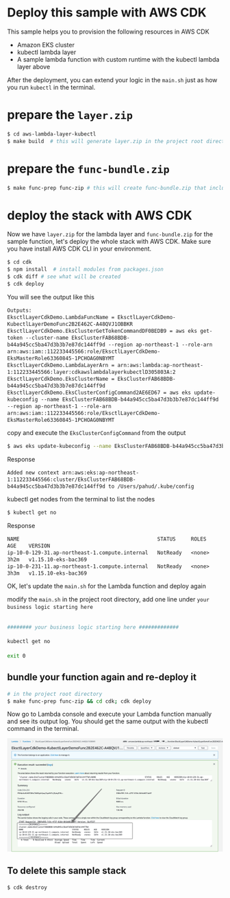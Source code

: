 # Deploy this sample with AWS CDK

This sample helps you to provision the following resources in AWS CDK

- Amazon EKS cluster
- kubectl lambda layer
- A sample lambda function with custom runtime with the kubectl lambda layer above

After the deployment, you can extend your logic in the `main.sh` just as how you run `kubectl` in the terminal.


# prepare the `layer.zip`

```bash
$ cd aws-lambda-layer-kubectl
$ make build  # this will generate layer.zip in the project root directory
```

# prepare the `func-bundle.zip`

```bash
$ make func-prep func-zip # this will create func-bundle.zip that includes bootstrap, lib.sh and main.sh
```

# deploy the stack with AWS CDK

Now we have `layer.zip` for the lambda layer and `func-bundle.zip` for the sample function, let's deploy the whole stack with AWS CDK. Make sure you have install AWS CDK CLI in your environment.


```bash
$ cd cdk
$ npm install  # install modules from packages.json
$ cdk diff # see what will be created
$ cdk deploy
```

You will see the output like this

```
Outputs:
EksctlLayerCdkDemo.LambdaFuncName = EksctlLayerCdkDemo-KubectlLayerDemoFunc2B2E462C-A48QVJ1OBBKR
EksctlLayerCdkDemo.EksClusterGetTokenCommandDF0BEDB9 = aws eks get-token --cluster-name EksClusterFAB68BDB-b44a945cc5ba47d3b3b7e87dc144ff9d --region ap-northeast-1 --role-arn arn:aws:iam::112233445566:role/EksctlLayerCdkDemo-EksMasterRole63360845-1PCHOAG0NBYMT
EksctlLayerCdkDemo.LambdaLayerArn = arn:aws:lambda:ap-northeast-1:112233445566:layer:cdkawslambdalayerkubectlD305803A:2
EksctlLayerCdkDemo.EksClusterName = EksClusterFAB68BDB-b44a945cc5ba47d3b3b7e87dc144ff9d
EksctlLayerCdkDemo.EksClusterConfigCommand2AE6ED67 = aws eks update-kubeconfig --name EksClusterFAB68BDB-b44a945cc5ba47d3b3b7e87dc144ff9d --region ap-northeast-1 --role-arn arn:aws:iam::112233445566:role/EksctlLayerCdkDemo-EksMasterRole63360845-1PCHOAG0NBYMT
```

copy and execute the `EksClusterConfigCommand` from the output

```bash
$ aws eks update-kubeconfig --name EksClusterFAB68BDB-b44a945cc5ba47d3b3b7e87dc144ff9d --region ap-northeast-1 --role-arn arn:aws:iam::112233445566:role/EksctlLayerCdkDemo-EksMasterRole63360845-1PCHOAG0NBYMT
```
Response
```
Added new context arn:aws:eks:ap-northeast-1:112233445566:cluster/EksClusterFAB68BDB-b44a945cc5ba47d3b3b7e87dc144ff9d to /Users/pahud/.kube/config
```

kubectl get nodes from the terminal to list the nodes

```bash
$ kubectl get no     
```
Response

```
NAME                                             STATUS     ROLES    AGE    VERSION
ip-10-0-129-31.ap-northeast-1.compute.internal   NotReady   <none>   3h2m   v1.15.10-eks-bac369
ip-10-0-231-11.ap-northeast-1.compute.internal   NotReady   <none>   3h3m   v1.15.10-eks-bac369
```

OK, let's update the `main.sh` for the Lambda function and deploy again

modify the `main.sh` in the project root directory, add one line under `your business logic starting here`

```sh

######## your business logic starting here #############

kubectl get no

exit 0

```

## bundle your function again and re-deploy it

```bash
# in the project root directory
$ make func-prep func-zip && cd cdk; cdk deploy
```

Now go to Lambda console and execute your Lambda function manually and see its output log. You should get the same output with the kubectl command in the terminal.

![](../images/05.png)


## To delete this sample stack

```bash
$ cdk destroy
```

